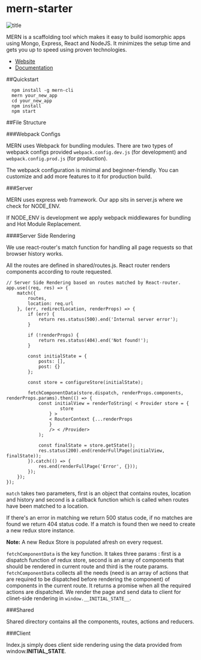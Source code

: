 # mern-starter
![title](https://travis-ci.org/Hashnode/mern-starter.svg?branch=master)

MERN is a scaffolding tool which makes it easy to build isomorphic apps using Mongo, Express, React and NodeJS. It minimizes the setup time and gets you up to speed using proven technologies.

- [Website](http://mern.io)
- [Documentation](http://mern.io/documentaion.html)

##Quickstart

```
  npm install -g mern-cli
  mern your_new_app
  cd your_new_app
  npm install
  npm start
```

##File Structure

###Webpack Configs

MERN uses Webpack for bundling modules. There are two types of webpack configs provided `webpack.config.dev.js` (for development) and `webpack.config.prod.js` (for production).

The webpack configuration is minimal and beginner-friendly. You can customize and add more features to it for production build.

###Server

MERN uses express web framework. Our app sits in server.js where we check for NODE_ENV.

If NODE_ENV is development we apply webpack middlewares for bundling and Hot Module Replacement.

####Server Side Rendering

We use react-router's match function for handling all page requests so that browser history works.

All the routes are defined in shared/routes.js. React router renders components according to route requested.

```
// Server Side Rendering based on routes matched by React-router.
app.use((req, res) => {
    match({
        routes,
        location: req.url
    }, (err, redirectLocation, renderProps) => {
        if (err) {
            return res.status(500).end('Internal server error');
        }

        if (!renderProps) {
            return res.status(404).end('Not found!');
        }

        const initialState = {
            posts: [],
            post: {}
        };

        const store = configureStore(initialState);

        fetchComponentData(store.dispatch, renderProps.components, renderProps.params).then(() => {
            const initialView = renderToString( < Provider store = {
                    store
                } >
                < RouterContext {...renderProps
                }
                /> < /Provider>
            );

            const finalState = store.getState();
            res.status(200).end(renderFullPage(initialView, finalState));
        }).catch(() => {
            res.end(renderFullPage('Error', {}));
        });
    });
});
```

`match` takes two parameters, first is an object that contains routes, location and history and second is a callback function which is called when routes have been matched to a location.

If there's an error in matching we return 500 status code, if no matches are found we return 404 status code. If a match is found then we need to create a new redux store instance.

**Note:** A new Redux Store is populated afresh on every request.

`fetchComponentData` is the key function. It takes three params : first is a dispatch function of redux store, second is an array of components that should be rendered in current route and third is the route params. `fetchComponentData` collects all the needs (need is an array of actions that are required to be dispatched before rendering the component) of components in the current route. It returns a promise when all the required actions are dispatched. We render the page and send data to client for clinet-side rendering in `window.__INITIAL_STATE__`.


###Shared

Shared directory contains all the components, routes, actions and reducers.

###Client

Index.js simply does client side rendering using the data provided from window.__INITIAL_STATE__.
